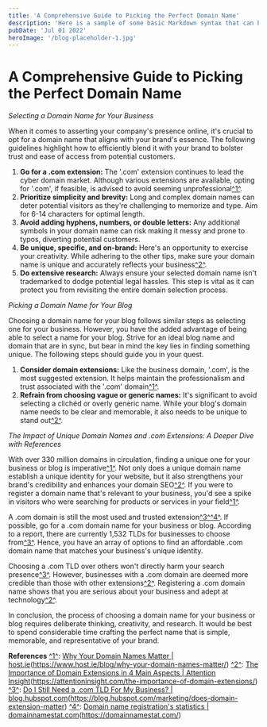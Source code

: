```yaml
---
title: 'A Comprehensive Guide to Picking the Perfect Domain Name'
description: 'Here is a sample of some basic Markdown syntax that can be used when writing Markdown content in Astro.'
pubDate: 'Jul 01 2022'
heroImage: '/blog-placeholder-1.jpg'
---
```


# A Comprehensive Guide to Picking the Perfect Domain Name

*Selecting a Domain Name for Your Business*

When it comes to asserting your company's presence online, it's crucial to opt for a domain name that aligns with your brand's essence. The following guidelines highlight how to efficiently blend it with your brand to bolster trust and ease of access from potential customers.

1. **Go for a .com extension:** The '.com' extension continues to lead the cyber domain market. Although various extensions are available, opting for '.com', if feasible, is advised to avoid seeming unprofessional[^1^]().
2. **Prioritize simplicity and brevity:** Long and complex domain names can deter potential visitors as they're challenging to memorize and type. Aim for 6-14 characters for optimal length.
3. **Avoid adding hyphens, numbers, or double letters:** Any additional symbols in your domain name can risk making it messy and prone to typos, diverting potential customers.
4. **Be unique, specific, and on-brand:** Here's an opportunity to exercise your creativity. While adhering to the other tips, make sure your domain name is unique and accurately reflects your business[^2^]().
5. **Do extensive research:** Always ensure your selected domain name isn't trademarked to dodge potential legal hassles. This step is vital as it can protect you from revisiting the entire domain selection process.


*Picking a Domain Name for Your Blog*

Choosing a domain name for your blog follows similar steps as selecting one for your business. However, you have the added advantage of being able to select a name for your blog. Strive for an ideal blog name and domain that are in sync, but bear in mind the key lies in finding something unique. The following steps should guide you in your quest.

1. **Consider domain extensions:** Like the business domain, '.com', is the most suggested extension. It helps maintain the professionalism and trust associated with the '.com' domain[^1^]().
2. **Refrain from choosing vague or generic names:** It's significant to avoid selecting a clichéd or overly generic name. While your blog's domain name needs to be clear and memorable, it also needs to be unique to stand out[^2^]().


*The Impact of Unique Domain Names and .com Extensions: A Deeper Dive with References*

With over 330 million domains in circulation, finding a unique one for your business or blog is imperative[^1^](). Not only does a unique domain name establish a unique identity for your website, but it also strengthens your brand's credibility and enhances your domain SEO[^2^](). If you were to register a domain name that's relevant to your business, you'd see a spike in visitors who were searching for products or services in your field[^1^]().

A .com domain is still the most used and trusted extension[^3^]()[^4^](). If possible, go for a .com domain name for your business or blog. According to a report, there are currently 1,532 TLDs for businesses to choose from[^3^](). Hence, you have an array of options to find an affordable .com domain name that matches your business's unique identity.

Choosing a .com TLD over others won't directly harm your search presence[^3^](). However, businesses with a .com domain are deemed more credible than those with other extensions[^2^](). Registering a .com domain name shows that you are serious about your business and adept at technology[^2^]().

In conclusion, the process of choosing a domain name for your business or blog requires deliberate thinking, creativity, and research. It would be best to spend considerable time crafting the perfect name that is simple, memorable, and representative of your brand.


**References**
[^1^](): [Why Your Domain Names Matter | host.ie]()(https://www.host.ie/blog/why-your-domain-names-matter/)
[^2^](): [The Importance of Domain Extensions in 4 Main Aspects | Attention Insight]()(https://attentioninsight.com/the-importance-of-domain-extensions/)
[^3^](): [Do I Still Need a .com TLD For My Business? | blog.hubspot.com]()(https://blog.hubspot.com/marketing/does-domain-extension-matter)
[^4^](): [Domain name registration's statistics | domainnamestat.com]()(https://domainnamestat.com/)

